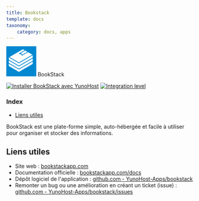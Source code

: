 ```yaml
---
title: Bookstack
template: docs
taxonomy:
    category: docs, apps
---
```


<img src="/images/logo-bookstack.png" height="80px" alt="Logo BookStack"> BookStack

[![Installer BookStack avec YunoHost](https://install-app.yunohost.org/install-with-yunohost.png)](https://install-app.yunohost.org/?app=bookstack) [![Integration level](https://dash.yunohost.org/integration/bookstack.svg)](https://dash.yunohost.org/appci/app/bookstack)

### Index

- [Liens utiles](#useful-links)

BookStack est une plate-forme simple, auto-hébergée et facile à utiliser pour organiser et stocker des informations.


## Liens utiles

+ Site web : [bookstackapp.com](https://www.bookstackapp.com/)
+ Documentation officielle : [bookstackapp.com/docs](https://www.bookstackapp.com/docs/)
+ Dépôt logiciel de l'application : [github.com - YunoHost-Apps/bookstack](https://github.com/YunoHost-Apps/bibliogram_ynh)
+ Remonter un bug ou une amélioration en créant un ticket (issue) : [github.com - YunoHost-Apps/bookstack/issues](https://github.com/YunoHost-Apps/bookstack_ynh/issues)